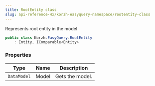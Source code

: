 ```yaml
---
title: RootEntity class
slug: api-reference-4x/korzh-easyquery-namespace/rootentity-class
---
```


Represents root entity in the model
```csharp
public class Korzh.EasyQuery.RootEntity
    : Entity, IComparable<Entity>

```

### Properties

| Type | Name | Description | 
| --- | --- | --- | 
| `DataModel` | Model | Gets the model. |